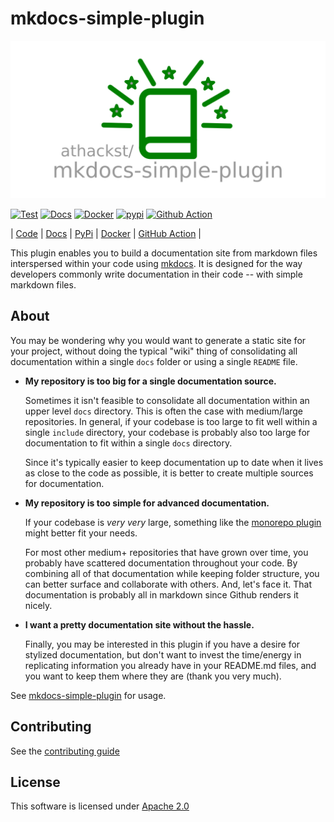 # mkdocs-simple-plugin

![mkdocs-simple-plugin](https://github.com/athackst/mkdocs-simple-plugin/raw/master/media/mkdocs-simple-plugin.png)

[![Test](https://github.com/athackst/mkdocs-simple-plugin/workflows/Test/badge.svg)](https://github.com/athackst/mkdocs-simple-plugin) [![Docs](https://github.com/athackst/mkdocs-simple-plugin/workflows/Docs/badge.svg)](https://athackst.github.io/mkdocs-simple-plugin) [![Docker](https://img.shields.io/docker/pulls/athackst/mkdocs-simple-plugin?color=blue)](https://hub.docker.com/r/athackst/mkdocs-simple-plugin) [![pypi](https://img.shields.io/pypi/dm/mkdocs-simple-plugin?label=pypi%20downloads&color=blue)](https://pypi.org/project/mkdocs-simple-plugin/) [![Github Action](https://img.shields.io/badge/github%20action-download-blue)](https://github.com/marketplace/actions/mkdocs-simple-action)

| [Code](https://github.com/athackst/mkdocs-simple-plugin) | [Docs](https://athackst.github.io/mkdocs-simple-plugin)  | [PyPi](https://pypi.org/project/mkdocs-simple-plugin/) | [Docker](https://hub.docker.com/r/athackst/mkdocs-simple-plugin) | [GitHub Action](https://github.com/marketplace/actions/mkdocs-simple-action) |

This plugin enables you to build a documentation site from markdown files interspersed within your code using [mkdocs](https://www.mkdocs.org/).  It is designed for the way developers commonly write documentation in their code -- with simple markdown files.

## About

You may be wondering why you would want to generate a static site for your project, without doing the typical "wiki" thing of consolidating all documentation within a single `docs` folder or using a single `README` file.

* **My repository is too big for a single documentation source.**

    Sometimes it isn't feasible to consolidate all documentation within an upper level `docs` directory.  This is often the case with medium/large repositories.  In general, if your codebase is too large to fit well within a single `include` directory, your codebase is probably also too large for documentation to fit within a single `docs` directory.  

    Since it's typically easier to keep documentation up to date when it lives as close to the code as possible, it is better to create multiple sources for documentation.

* **My repository is too simple for advanced documentation.**

    If your codebase is _very very_ large, something like the [monorepo plugin](https://github.com/spotify/mkdocs-monorepo-plugin) might better fit your needs.

    For most other medium+ repositories that have grown over time, you probably have scattered documentation throughout your code.  By combining all of that documentation while keeping folder structure, you can better surface and collaborate with others. And, let's face it.  That documentation is probably all in markdown since Github renders it nicely.

* **I want a pretty documentation site without the hassle.**

    Finally, you may be interested in this plugin if you have a desire for stylized documentation, but don't want to invest the time/energy in replicating information you already have in your README.md files, and you want to keep them where they are (thank you very much).

See [mkdocs-simple-plugin](http://athackst.github.io/mkdocs-simple-plugin) for usage.

## Contributing

See the [contributing guide](http://athackst.github.io/mkdocs-simple-plugin/CONTRIBUTING)

## License

This software is licensed under [Apache 2.0](https://github.com/athackst/mkdocs-simple-plugin/blob/master/LICENSE)
